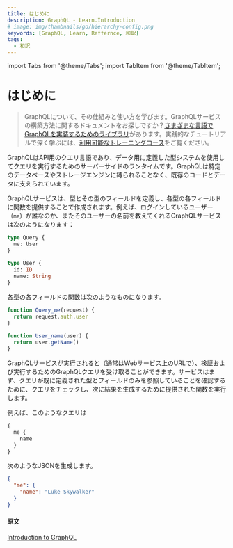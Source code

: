 ```yaml
---
title: はじめに
description: GraphQL - Learn.Introduction
# image: img/thambnails/go/hierarchy-config.png
keywords: [GraphQL, Learn, Reffernce, 和訳]
tags:
  - 和訳
---
```


import Tabs from '@theme/Tabs';
import TabItem from '@theme/TabItem';

# はじめに

> GraphQLについて、その仕組みと使い方を学びます。GraphQLサービスの構築方法に関するドキュメントをお探しですか？[さまざまな言語でGraphQLを実装するためのライブラリ](https://graphql.org/community/tools-and-libraries/)があります。実践的なチュートリアルで深く学ぶには、[利用可能なトレーニングコース](https://graphql.org/community/resources/training-courses/)をご覧ください。
  
GraphQLはAPI用のクエリ言語であり、データ用に定義した型システムを使用してクエリを実行するためのサーバーサイドのランタイムです。GraphQLは特定のデータベースやストレージエンジンに縛られることなく、既存のコードとデータに支えられています。  
  
GraphQLサービスは、型とその型のフィールドを定義し、各型の各フィールドに関数を提供することで作成されます。例えば、ログインしているユーザー（`me`）が誰なのか、またそのユーザーの名前を教えてくれるGraphQLサービスは次のようになります：

```graphql
type Query {
  me: User
}
 
type User {
  id: ID
  name: String
}
```

各型の各フィールドの関数は次のようなものになります。

```js
function Query_me(request) {
  return request.auth.user
}
 
function User_name(user) {
  return user.getName()
}
```

GraphQLサービスが実行されると（通常はWebサービス上のURLで）、検証および実行するためのGraphQLクエリを受け取ることができます。サービスはまず、クエリが既に定義された型とフィールドのみを参照していることを確認するために、クエリをチェックし、次に結果を生成するために提供された関数を実行します。  

例えば、このようなクエリは

```graphql
{
  me {
    name
  }
}
```

次のようなJSONを生成します。

```json
{
  "me": {
    "name": "Luke Skywalker"
  }
}
```

#### 原文
[Introduction to GraphQL](https://graphql.org/learn/)